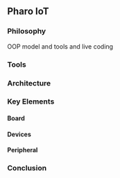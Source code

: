 ## Pharo IoT### PhilosophyOOP model and tools and live coding### Tools### Architecture### Key Elements#### Board#### Devices#### Peripheral### Conclusion